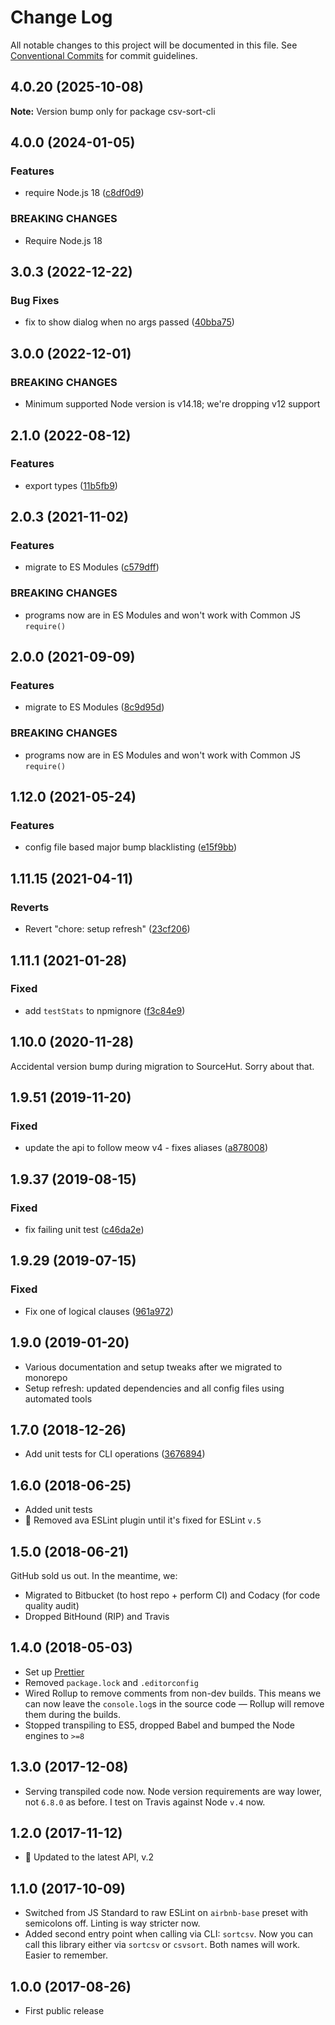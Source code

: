 # Change Log

All notable changes to this project will be documented in this file.
See [Conventional Commits](https://conventionalcommits.org) for commit guidelines.

## 4.0.20 (2025-10-08)

**Note:** Version bump only for package csv-sort-cli

## 4.0.0 (2024-01-05)

### Features

- require Node.js 18 ([c8df0d9](https://github.com/codsen/codsen/commit/c8df0d9596c071ed57d6004e1f9733d0b005ed0f))

### BREAKING CHANGES

- Require Node.js 18

## 3.0.3 (2022-12-22)

### Bug Fixes

- fix to show dialog when no args passed ([40bba75](https://github.com/codsen/codsen/commit/40bba753d189bcc41e40baece5352aa9b98f6c38))

## 3.0.0 (2022-12-01)

### BREAKING CHANGES

- Minimum supported Node version is v14.18; we're dropping v12 support

## 2.1.0 (2022-08-12)

### Features

- export types ([11b5fb9](https://github.com/codsen/codsen/commit/11b5fb936ce20e0a77c3a09806773e1cd7695c50))

## 2.0.3 (2021-11-02)

### Features

- migrate to ES Modules ([c579dff](https://github.com/codsen/codsen/commit/c579dff3b23205e383035ca10ddcec671e35d0fe))

### BREAKING CHANGES

- programs now are in ES Modules and won't work with Common JS `require()`

## 2.0.0 (2021-09-09)

### Features

- migrate to ES Modules ([8c9d95d](https://github.com/codsen/codsen/commit/8c9d95d5dea0b769c2f070397141918a4893d575))

### BREAKING CHANGES

- programs now are in ES Modules and won't work with Common JS `require()`

## 1.12.0 (2021-05-24)

### Features

- config file based major bump blacklisting ([e15f9bb](https://github.com/codsen/codsen/commit/e15f9bba1c4fd5f847ac28b3f38fa6ee633f5dca))

## 1.11.15 (2021-04-11)

### Reverts

- Revert "chore: setup refresh" ([23cf206](https://github.com/codsen/codsen/commit/23cf206970a087ff0fa04e61f94d919f59ab3881))

## 1.11.1 (2021-01-28)

### Fixed

- add `testStats` to npmignore ([f3c84e9](https://github.com/codsen/codsen/commit/f3c84e95afc5514214312f913692d85b2e12eb29))

## 1.10.0 (2020-11-28)

Accidental version bump during migration to SourceHut. Sorry about that.

## 1.9.51 (2019-11-20)

### Fixed

- update the api to follow meow v4 - fixes aliases ([a878008](https://gitlab.com/codsen/codsen/commit/a878008cbb291466382d8a9256fde189b11bef6c))

## 1.9.37 (2019-08-15)

### Fixed

- fix failing unit test ([c46da2e](https://gitlab.com/codsen/codsen/commit/c46da2e))

## 1.9.29 (2019-07-15)

### Fixed

- Fix one of logical clauses ([961a972](https://gitlab.com/codsen/codsen/commit/961a972))

## 1.9.0 (2019-01-20)

- Various documentation and setup tweaks after we migrated to monorepo
- Setup refresh: updated dependencies and all config files using automated tools

## 1.7.0 (2018-12-26)

- Add unit tests for CLI operations ([3676894](https://gitlab.com/codsen/codsen/tree/master/packages/csv-sort-cli/commits/3676894))

## 1.6.0 (2018-06-25)

- Added unit tests
- 🔧 Removed ava ESLint plugin until it's fixed for ESLint `v.5`

## 1.5.0 (2018-06-21)

GitHub sold us out. In the meantime, we:

- Migrated to Bitbucket (to host repo + perform CI) and Codacy (for code quality audit)
- Dropped BitHound (RIP) and Travis

## 1.4.0 (2018-05-03)

- Set up [Prettier](https://prettier.io)
- Removed `package.lock` and `.editorconfig`
- Wired Rollup to remove comments from non-dev builds. This means we can now leave the `console.log`s in the source code — Rollup will remove them during the builds.
- Stopped transpiling to ES5, dropped Babel and bumped the Node engines to `>=8`

## 1.3.0 (2017-12-08)

- Serving transpiled code now. Node version requirements are way lower, not `6.8.0` as before. I test on Travis against Node `v.4` now.

## 1.2.0 (2017-11-12)

- 🔧 Updated to the latest API, v.2

## 1.1.0 (2017-10-09)

- Switched from JS Standard to raw ESLint on `airbnb-base` preset with semicolons off. Linting is way stricter now.
- Added second entry point when calling via CLI: `sortcsv`. Now you can call this library either via `sortcsv` or `csvsort`. Both names will work. Easier to remember.

## 1.0.0 (2017-08-26)

- First public release

